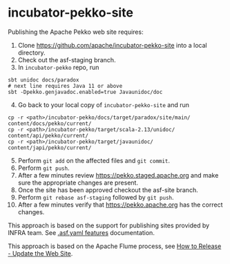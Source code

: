 # incubator-pekko-site

Publishing the Apache Pekko web site requires:

1. Clone https://github.com/apache/incubator-pekko-site into a local directory.
2. Check out the asf-staging branch.
3. In `incubator-pekko` repo, run
```
sbt unidoc docs/paradox
# next line requires Java 11 or above
sbt -Dpekko.genjavadoc.enabled=true Javaunidoc/doc 
```
4. Go back to your local copy of `incubator-pekko-site` and run
```
cp -r <path>/incubator-pekko/docs/target/paradox/site/main/ content/docs/pekko/current/
cp -r <path>/incubator-pekko/target/scala-2.13/unidoc/ content/api/pekko/current/
cp -r <path>/incubator-pekko/target/javaunidoc/ content/japi/pekko/current/
```
5. Perform `git add` on the affected files and `git commit`.
6. Perform `git push`.
7. After a few minutes review https://pekko.staged.apache.org and make sure the appropriate changes are present.
8. Once the site has been approved checkout the asf-site branch.
9. Perform `git rebase asf-staging` followed by `git push`.
10. After a few minutes verify that https://pekko.apache.org has the correct changes.

This approach is based on the support for publishing sites provided by INFRA team. See [.asf.yaml features](https://cwiki.apache.org/confluence/display/INFRA/git+-+.asf.yaml+features) documentation.

This approach is based on the Apache Flume process, see [How to Release - Update the Web Site](https://cwiki.apache.org/confluence/display/FLUME/How+to+Release#HowtoRelease-Updatethewebsite).
